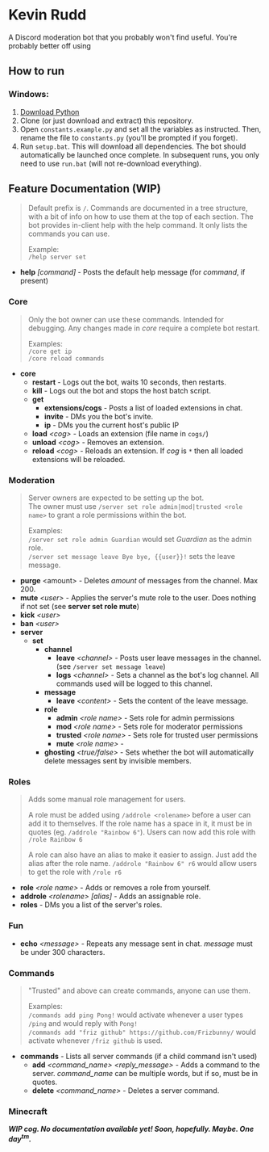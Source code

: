 # Kevin Rudd
A Discord moderation bot that you probably won't find useful. You're probably better off using 

## How to run

### Windows:
1. [Download Python](https://www.python.org/downloads/)
2. Clone (or just download and extract) this repository.
3. Open `constants.example.py` and set all the variables as instructed. Then, rename the file to `constants.py` (you'll be prompted if you forget).
4. Run `setup.bat`. This will download all dependencies. The bot should automatically be launched once complete.
In subsequent runs, you only need to use `run.bat` (will not re-download everything).

## Feature Documentation (WIP)
> Default prefix is `/`. Commands are documented in a tree structure, with a bit of info on how to use them at the top of each section.
> The bot provides in-client help with the help command. It only lists the commands you can use.
>
> Example:  
> `/help server set`

* **help** *\[command\]* - Posts the default help message (for *command*, if present)


### Core
> Only the bot owner can use these commands. Intended for debugging. Any changes made in *core*
> require a complete bot restart.
>
> Examples:  
> `/core get ip`  
> `/core reload commands`

* **core**
  * **restart** - Logs out the bot, waits 10 seconds, then restarts.
  * **kill** - Logs out the bot and stops the host batch script.
  * **get**
    * **extensions/cogs** - Posts a list of loaded extensions in chat.
    * **invite** - DMs you the bot's invite.
    * **ip** - DMs you the current host's public IP
  * **load** *\<cog\>* - Loads an extension (file name in `cogs/`)
  * **unload** *\<cog\>* - Removes an extension.
  * **reload** *\<cog\>* - Reloads an extension. If *cog* is `*` then all loaded extensions will be reloaded.
### Moderation
> Server owners are expected to be setting up the bot.  
> The owner must use `/server set role admin|mod|trusted <role name>` to grant a role permissions within the bot.
> 
> Examples:  
> `/server set role admin Guardian` would set *Guardian* as the admin role.  
> `/server set message leave Bye bye, {{user}}!` sets the leave message.

* **purge** \<amount\> - Deletes *amount* of messages from the channel. Max 200.
* **mute** *\<user\>* - Applies the server's mute role to the user. 
Does nothing if not set (see **server set role mute**)
* **kick** *\<user\>*
* **ban** *\<user\>*
* **server**
  * **set**
    * **channel**
      * **leave** *\<channel\>* - Posts user leave messages in the channel. (see `/server set message leave`)
      * **logs** *\<channel\>* - Sets a channel as the bot's log channel. 
      All commands used will be logged to this channel.
    * **message**
      * **leave** *\<content\>* - Sets the content of the leave message.
    * **role**
      * **admin** *\<role name\>* - Sets role for admin permissions
      * **mod** *\<role name\>* - Sets role for moderator permissions
      * **trusted** *\<role name\>* - Sets role for trusted user permissions
      * **mute** *\<role name\>* - 
    * **ghosting** *<true/false>* - Sets whether the bot will automatically delete messages sent by
    invisible members.

### Roles
> Adds some manual role management for users.
>
> A role must be added using `/addrole <rolename>` before a user can add it to themselves.
> If the role name has a space in it, it must be in quotes (eg. `/addrole "Rainbow 6"`).
> Users can now add this role with `/role Rainbow 6`
>
> A role can also have an alias to make it easier to assign. Just add the alias after the role name.
> `/addrole "Rainbow 6" r6` would allow users to get the role with `/role r6`

* **role** *\<role name\>* - Adds or removes a role from yourself.
* **addrole** *\<rolename\>* *\[alias\]* - Adds an assignable role.
* **roles** - DMs you a list of the server's roles.

### Fun
* **echo** *\<message\>* - Repeats any message sent in chat. *message* must be under 300 characters.
### Commands
> "Trusted" and above can create commands, anyone can use them.
>
> Examples:  
> `/commands add ping Pong!` would activate whenever a user types `/ping` and would reply with `Pong!`  
> `/commands add "friz github" https://github.com/Frizbunny/` would activate whenever `/friz github` is used.
* **commands** - Lists all server commands (if a child command isn't used)
  * **add** *\<command_name\> \<reply_message\>* - Adds a command to the server. *command_name* can be multiple words,
  but if so, must be in quotes.
  * **delete** *\<command_name\>* - Deletes a server command.
### Minecraft
***WIP cog. No documentation available yet! Soon, hopefully. Maybe. One day<sup>tm</sup>.***